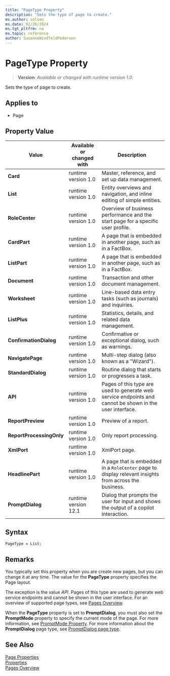 ```yaml
---
title: "PageType Property"
description: "Sets the type of page to create."
ms.author: solsen
ms.date: 02/26/2024
ms.tgt_pltfrm: na
ms.topic: reference
author: SusanneWindfeldPedersen
---
```

[//]: # (START>DO_NOT_EDIT)
[//]: # (IMPORTANT:Do not edit any of the content between here and the END>DO_NOT_EDIT.)
[//]: # (Any modifications should be made in the .xml files in the ModernDev repo.)
# PageType Property
> **Version**: _Available or changed with runtime version 1.0._

Sets the type of page to create.

## Applies to
-   Page

## Property Value

|Value|Available or changed with|Description|
|-----------|-----------|---------------------------------------|
|**Card**|runtime version 1.0|Master, reference, and set up data management.|
|**List**|runtime version 1.0|Entity overviews and navigation, and inline editing of simple entities.|
|**RoleCenter**|runtime version 1.0|Overview of business performance and the start page for a specific user profile.|
|**CardPart**|runtime version 1.0|A page that is embedded in another page, such as in a FactBox.|
|**ListPart**|runtime version 1.0|A page that is embedded in another page, such as in a FactBox.|
|**Document**|runtime version 1.0|Transaction and other document management.|
|**Worksheet**|runtime version 1.0|Line-based data entry tasks (such as journals) and inquiries.|
|**ListPlus**|runtime version 1.0|Statistics, details, and related data management.|
|**ConfirmationDialog**|runtime version 1.0|Confirmative or exceptional dialog, such as warnings.|
|**NavigatePage**|runtime version 1.0|Multi-step dialog (also known as a "Wizard").|
|**StandardDialog**|runtime version 1.0|Routine dialog that starts or progresses a task.|
|**API**|runtime version 1.0|Pages of this type are used to generate web service endpoints and cannot be shown in the user interface.|
|**ReportPreview**|runtime version 1.0|Preview of a report.|
|**ReportProcessingOnly**|runtime version 1.0|Only report processing.|
|**XmlPort**|runtime version 1.0|XmlPort page.|
|**HeadlinePart**|runtime version 1.0|A page that is embedded in a `RoleCenter` page to display relevant insights from across the business.|
|**PromptDialog**|runtime version 12.1|Dialog that prompts the user for input and shows the output of a copilot interaction.|

[//]: # (IMPORTANT: END>DO_NOT_EDIT)


## Syntax

```AL
PageType = List;
```

## Remarks  

You typically set this property when you are create new pages, but you can change it at any time. The value for the **PageType** property specifies the Page layout.

The exception is the value *API*. Pages of this type are used to generate web service endpoints and cannot be shown in the user interface. For an overview of supported page types, see [Pages Overview](../devenv-pages-overview.md).

When the **PageType** property is set to **PromptDialog**, you must also set the **PromptMode** property to specify the current mode of the page. For more information, see [PromptMode Property](devenv-promptmode-property.md). For more information about the **PromptDialog** page type, see [PromptDialog page type](../devenv-page-type-promptdialog.md).

## See Also  

[Page Properties](./devenv-properties.md)  
[Properties](devenv-properties.md)  
[Pages Overview](../devenv-pages-overview.md)